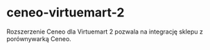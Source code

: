 ceneo-virtuemart-2
==================

Rozszerzenie Ceneo dla Virtuemart 2 pozwala na integrację sklepu z porównywarką Ceneo.
